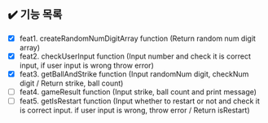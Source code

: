 ## ✔️ 기능 목록

- [x] feat1. createRandomNumDigitArray function (Return random num digit array)
- [x] feat2. checkUserInput function (Input number and check it is correct input, if user input is wrong throw error)
- [x] feat3. getBallAndStrike function (Input randomNum digit, checkNum digit / Return strike, ball count)
- [ ] feat4. gameResult function (Input strike, ball count and print message)
- [ ] feat5. getIsRestart function (Input whether to restart or not and check it is correct input. if user input is wrong, throw error / Return isRestart)
